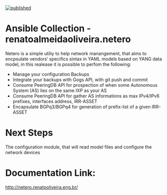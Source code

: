 [![published](https://static.production.devnetcloud.com/codeexchange/assets/images/devnet-published.svg)](https://developer.cisco.com/codeexchange/github/repo/renatoalmeidaoliveira/netero)
# Ansible Collection - renatoalmeidaoliveira.netero

Netero is a simple utiliy to help network manangement, that aims to encpsulate vendors’ specifics sintax in YAML models based on YANG data model, in this realease it is possible to perfom the following:

* Manage your configuration Backups
* Integrate your backups with Gogs API, with git push and commit
* Consume PeeringDB API for prospection of when some Autonomous System (AS) lies on the same IXP as your AS
* Consume PeeringDB API for gather AS informations as max IPv4/IPv6 prefixes, interfaces address, IRR-ASSET
* Encapsulate BGPq3/BGPq4 for generation of prefix-list of a given IRR-ASSET
# Next Steps

The configuration module, that will read model files and configure the network devices

# Documentation Link:

http://netero.renatooliveira.eng.br/
